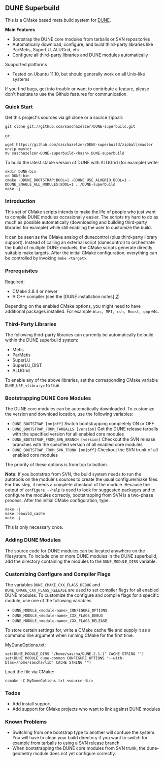 DUNE Superbuild
---------------

This is a CMake based meta build system for [DUNE].

**Main Features**

  - Bootstrap the DUNE core modules from tarballs or SVN repositories
  - Automatically download, configure, and build third-party libraries like ParMetis, SuperLU, ALUGrid, etc.
  - Configure all third-party libraries and DUNE modules automatically

Supported platforms

  - Tested on Ubuntu 11.10, but should generally work on all Unix-like systems
  
If you find bugs, get into trouble or want to contribute a feature, please don't hesitate to use the Github features for communication.

### Quick Start

Get this project's sources via git clone or a source zipball:

    git clone git://github.com/saschazelzer/DUNE-superbuild.git

or:

    wget https://github.com/saschazelzer/DUNE-superbuild/zipball/master
    unzip master
    mv saschazelzer-DUNE-superbuild-<hash> DUNE-superbuild

To build the latest stable version of DUNE with ALUGrid (for example) write:

    mkdir DUNE-bin
    cd DUNE-bin
    cmake -DDUNE_BOOTSTRAP:BOOL=1 -DDUNE_USE_ALUGRID:BOOL=1 -DDUNE_ENABLE_ALL_MODULES:BOOL=1 ../DUNE-superbuild
    make -j
    
### Introduction

This set of CMake scripts intends to make the life of people who just want to compile
DUNE modules occasionally easier. The scripts try hard to do as much as possible
automatically (downloading and building third-party libraries for example) while still
enabling the user to customize the build.

It can be seen as the CMake analog of dunecontrol (plus third-party library support).
Instead of calling an external script (dunecontrol) to orchestrate the build of
multiple DUNE moduels, the CMake scripts generate directly suitable make targets. After
the initial CMake configuration, everything can be controlled by invoking `make <target>`.

### Prerequisites

Required:

  - CMake 2.8.4 or newer
  - A C++ compiler (see the [DUNE installation notes] [2])
  
Depending on the enabled CMake options, you might need to have additional packages installed. For example `blas, MPI, csh, Boost, gmp` etc.

### Third-Party Libraries

The following third-party libraries can currently be automatically be build within the DUNE superbuild system:

  - Metis
  - ParMetis
  - SuperLU
  - SuperLU_DIST
  - ALUGrid

To enable any of the above libraries, set the corresponding CMake variable `DUNE_USE_<library>` to true.

### Bootstrapping DUNE Core Modules

The DUNE core modules can be automatically downloaded. To customize the version and download location, use the following variables:

  - `DUNE_BOOTSTRAP [on|off]` Switch bootstrapping completely ON or OFF
  - `DUNE_BOOTSTRAP_FROM_TARBALLS [version]` Get the DUNE release tarballs with the specified version for all enabled core modules
  - `DUNE_BOOTSTRAP_FROM_SVN_BRANCH [version]` Checkout the SVN release branches with the specified version of all enabled core modules
  - `DUNE_BOOTSTRAP_FROM_SVN_TRUNK [on|off]` Checkout the SVN trunk of all enabled core modules

The priority of these options is from top to bottom.

**Note:** If you bootstrap from SVN, the build system needs to run the autotools on the module's sources to create the usual configure/make files. For this step, it needs a complete checkout of the module. Because the output of `configure --help` is used to look for suggested packages and to configure the modules correctly, bootstrapping from SVN is a two-phase process. After the initial CMake configuration, type:

    make -j
    make rebuild_cache
    make -j

This is only necessary once.

### Adding DUNE Modules

The source code for DUNE modules can be located anywhere on the filesystem. To include one or more DUNE modules in the DUNE superbuild, add the directory containing the modules to the `DUNE_MODULE_DIRS` variable.

### Customizing Configure and Compiler Flags

The variables `DUNE_CMAKE_CXX_FLAGS_DEBUG` and `DUNE_CMAKE_CXX_FLAGS_RELEASE` are used to set compiler flags for all enabled DUNE modules. To customize the configure and compile flags for a specific module, use one of the following variables:

  - `DUNE_MODULE_<module-name>_CONFIGURE_OPTIONS`
  - `DUNE_MODULE_<module-name>_CXX_FLAGS_DEBUG`
  - `DUNE_MODULE_<module-name>_CXX_FLAGS_RELEASE`

To store certain settings for, write a CMake cache file and supply it as a command line argument when running CMake for the first time.

MyDuneOptions.txt:

    set(DUNE_MODULE_DIRS "/home/sascha/DUNE-2.1.1" CACHE STRING "")
    set(DUNE_MODULE_dune-common_CONFIGURE_OPTIONS "--with-blas=/home/sascha/lib" CACHE STRING "")
    
Load the file via CMake:

    ccmake -C MyDuneOptions.txt <source-dir>

### Todos

  - Add install support
  - Add support for CMake projects who want to link against DUNE modules

### Known Problems

  - Switching from one bootstrap type to another will confuse the system. You will have to clean your build directory if you want to switch for example from tarballs to using a SVN release branch.
  - When bootstrapping the DUNE core modules from SVN trunk, the dune-geometry module does not yet configure correctly.
  
[DUNE]: http://www.dune-project.org
[2]: http://www.dune-project.org/doc/installation-notes.html
